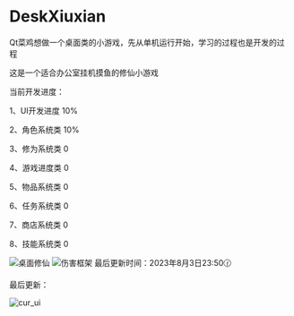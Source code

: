# DeskXiuxian
Qt菜鸡想做一个桌面类的小游戏，先从单机运行开始，学习的过程也是开发的过程

这是一个适合办公室挂机摸鱼的修仙小游戏

当前开发进度：


1、UI开发进度 10%

2、角色系统类 10%

3、修为系统类 0

4、游戏进度类 0

5、物品系统类 0

6、任务系统类 0

7、商店系统类 0

8、技能系统类 0

![桌面修仙](https://github.com/HuYuAI/DeskXiuxian/assets/101235540/8a9760e4-e3cc-419c-9eee-c638139da018)
![伤害框架](https://github.com/HuYuAI/DeskXiuxian/assets/101235540/0d4365d3-18bc-4255-ae3b-72a78f6ecc42)
最后更新时间：2023年8月3日23:50🕜

最后更新：

![cur_ui](https://github.com/HuYuAI/DeskXiuxian/assets/101235540/eb332b71-f996-4f41-b347-388c4c977bdb)

